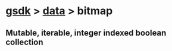 # [gsdk](../../../README.md) > [data](../data.md) > bitmap

## Mutable, iterable, integer indexed boolean collection